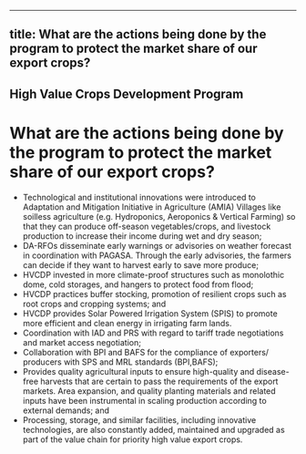 --- 
 title: What are the actions being done by the program to protect the market share of our export crops?
 ---

## High Value Crops Development Program

# What are the actions being done by the program to protect the market share of our export crops?


 - Technological and institutional innovations were introduced to Adaptation and Mitigation Initiative in Agriculture (AMIA) Villages like soilless agriculture (e.g. Hydroponics, Aeroponics & Vertical Farming) so that they can produce off-season vegetables/crops, and livestock production to increase their income during wet and dry season;
 - DA-RFOs disseminate early warnings or advisories on weather forecast in coordination with PAGASA. Through the early advisories, the farmers can decide if they want to harvest early to save more produce;    
 - HVCDP invested in more climate-proof structures such as monolothic dome, cold storages, and hangers to protect food from flood;
 - HVCDP practices buffer stocking, promotion of resilient crops such as root crops and cropping systems; and
 - HVCDP provides Solar Powered Irrigation System (SPIS) to promote more efficient and clean energy in irrigating farm lands.
 - Coordination with IAD and PRS with regard to tariff trade negotiations and market access negotiation;
 - Collaboration with BPI and BAFS for the compliance of exporters/ producers  with SPS and MRL standards (BPI,BAFS);
 - Provides quality agricultural inputs to ensure high-quality and disease-free harvests that are certain to pass the requirements of the export markets. Area expansion, and quality planting materials and related inputs have been instrumental in scaling production according to external demands; and 
 - Processing, storage, and similar facilities, including innovative technologies, are also constantly added, maintained and upgraded as part of the value chain for priority high value export crops.
